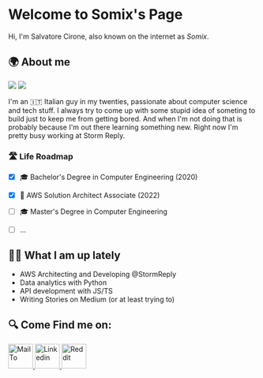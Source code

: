 Welcome to Somix's Page 
======
Hi, I'm Salvatore Cirone, also known on the internet as *Somix*. 

## 🌍 About me 
![](https://raw.githubusercontent.com/akaSomix/github-stats/master/generated/languages.svg#gh-dark-mode-only)
![](https://raw.githubusercontent.com/akaSomix/github-stats/master/generated/overview.svg#gh-dark-mode-only)

I'm an 🇮🇹 Italian guy in my twenties, passionate about computer science and tech stuff. I always try to come up with some stupid idea of 
someting to build just to keep me from getting bored. And when I'm not doing that is probably because I'm out there learning something new.
Right now I'm pretty busy working at Storm Reply.  

### 🛣 Life Roadmap  
- [x] 🎓 Bachelor's Degree in Computer Engineering (2020)
- [x] 📜 AWS Solution Architect Associate (2022)
- [ ] 🎓 Master's Degree in Computer Engineering
- [ ] ...


## 👨‍💻 What I am up lately 

- AWS Architecting and Developing @StormReply
- Data analytics with Python
- API development with JS/TS
- Writing Stories on Medium (or at least trying to)


## 🔍 Come Find me on: 

<div align="left">
  <a href="mailto:somix.land@null.net">
    <img src="https://github.com/akaSomix/akaSomix/blob/main/assets/email.png" alt="MailTo" height="50" >
  </a>
  <a href="https://www.linkedin.com/in/salvatore-cirone-it/" target="_blank">
    <img src="https://github.com/akaSomix/akaSomix/blob/main/assets/linkedin.png" alt="Linkedin" height="50">
  </a>
  <a href="https://medium.com/@salvatorecirone" target="_blank">
    <img src="https://github.com/akaSomix/akaSomix/blob/main/assets/medium.png" alt="Reddit" height="50" >
  </a>  

</div>

